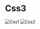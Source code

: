 # Css3
![Css1](https://user-images.githubusercontent.com/66555692/87158681-bc3e9380-c2dd-11ea-929a-f88f063d3f3c.png)
![Css2](https://user-images.githubusercontent.com/66555692/87158670-b943a300-c2dd-11ea-9870-1c4213cd1060.png)
